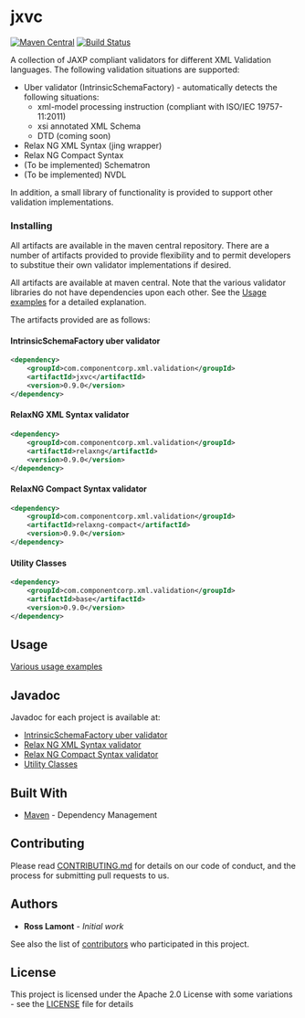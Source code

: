# jxvc

[![Maven Central](https://img.shields.io/maven-central/v/com.componentcorp.xml.validation/jxvc-master.svg?label=Maven%20Central)](http://search.maven.org/#search%7Cga%7C1%7Cjxvc)
[![Build Status](https://travis-ci.org/rosslamont/jxvc.svg?branch=master)](https://travis-ci.org/rosslamont/jxvc)

A collection of JAXP compliant validators for different XML Validation languages.  The following validation situations are supported:

* Uber validator (IntrinsicSchemaFactory) - automatically detects the following situations:
  * xml-model processing instruction (compliant with ISO/IEC 19757-11:2011)
  * xsi annotated XML Schema
  * DTD (coming soon)
* Relax NG XML Syntax (jing wrapper)
* Relax NG Compact Syntax
* (To be implemented) Schematron
* (To be implemented) NVDL

In addition, a small library of functionality is provided to support other validation implementations.

### Installing

All artifacts are available in the maven central repository.  There are a number of artifacts provided to provide flexibility and to permit developers to substitue their own validator implementations if desired.

All artifacts are available at maven central.  Note that the various validator libraries do not have dependencies upon each other.  See the [Usage examples](https://github.com/rosslamont/jxvc/wiki/Usage-examples) for a detailed explanation.

The artifacts provided are as follows:

#### IntrinsicSchemaFactory uber validator

```xml
<dependency>
    <groupId>com.componentcorp.xml.validation</groupId>
    <artifactId>jxvc</artifactId>
    <version>0.9.0</version>
</dependency>
```

#### RelaxNG XML Syntax validator

```xml
<dependency>
    <groupId>com.componentcorp.xml.validation</groupId>
    <artifactId>relaxng</artifactId>
    <version>0.9.0</version>
</dependency>
```

#### RelaxNG Compact Syntax validator

```xml
<dependency>
    <groupId>com.componentcorp.xml.validation</groupId>
    <artifactId>relaxng-compact</artifactId>
    <version>0.9.0</version>
</dependency>
```

#### Utility Classes

```xml
<dependency>
    <groupId>com.componentcorp.xml.validation</groupId>
    <artifactId>base</artifactId>
    <version>0.9.0</version>
</dependency>
```

## Usage

[Various usage examples](https://github.com/rosslamont/jxvc/wiki/Usage-examples)

## Javadoc

Javadoc for each project is available at:

* [IntrinsicSchemaFactory uber validator](http://javadoc.io/doc/com.componentcorp.xml.validation/jxvc)
* [Relax NG XML Syntax validator](http://javadoc.io/doc/com.componentcorp.xml.validation/relaxng)
* [Relax NG Compact Syntax validator](http://javadoc.io/doc/com.componentcorp.xml.validation/relaxng-compact)
* [Utility Classes](http://javadoc.io/doc/com.componentcorp.xml.validation/base)

## Built With

* [Maven](https://maven.apache.org/) - Dependency Management

## Contributing

Please read [CONTRIBUTING.md](CONTRIBUTING.md) for details on our code of conduct, and the process for submitting pull requests to us.

## Authors

* **Ross Lamont** - *Initial work* 

See also the list of [contributors](https://github.com/your/project/contributors) who participated in this project.

## License

This project is licensed under the Apache 2.0 License with some variations - see the [LICENSE](LICENSE) file for details


